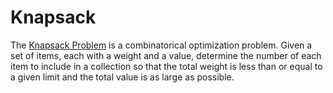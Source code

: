 # Knapsack

The [Knapsack Problem](https://en.wikipedia.org/wiki/Knapsack_problem) is a combinatorical optimization problem. Given a set of items, each with a weight and a value, determine the number of each item to include in a collection so that the total weight is less than or equal to a given limit and the total value is as large as possible.
